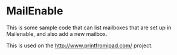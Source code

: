 # MailEnable

This is some sample code that can list mailboxes that are set up in Mailenable, and also add a new mailbox.

This is used on the http://www.printfromipad.com/ project. 
